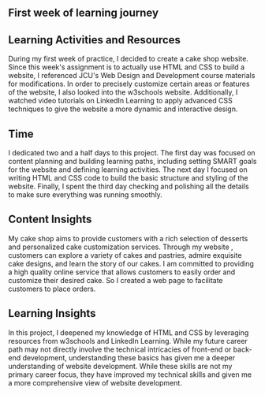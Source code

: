 
## First week of learning journey

## Learning Activities and Resources

During my first week of practice, I decided to create a cake shop website. Since this week's assignment is to actually use HTML and CSS to build a website, I referenced JCU's Web Design and Development course materials for modifications. In order to precisely customize certain areas or features of the website, I also looked into the w3schools website. Additionally, I watched video tutorials on LinkedIn Learning to apply advanced CSS techniques to give the website a more dynamic and interactive design.

## Time

I dedicated two and a half days to this project. The first day was focused on content planning and building learning paths, including setting SMART goals for the website and defining learning activities. The next day I focused on writing HTML and CSS code to build the basic structure and styling of the website. Finally, I spent the third day checking and polishing all the details to make sure everything was running smoothly.

## Content Insights

My cake shop aims to provide customers with a rich selection of desserts and personalized cake customization services. Through my website , customers can explore a variety of cakes and pastries, admire exquisite cake designs, and learn the story of our cakes. I am committed to providing a high quality online service that allows customers to easily order and customize their desired cake. So I created a web page to facilitate customers to place orders.

## Learning Insights

In this project, I deepened my knowledge of HTML and CSS by leveraging resources from w3schools and LinkedIn Learning. While my future career path may not directly involve the technical intricacies of front-end or back-end development, understanding these basics has given me a deeper understanding of website development. While these skills are not my primary career focus, they have improved my technical skills and given me a more comprehensive view of website development.
